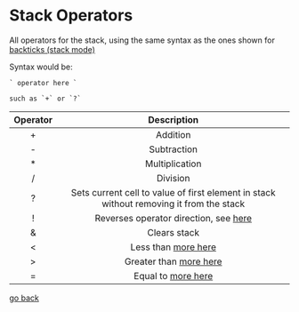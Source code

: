 # Stack Operators

All operators for the stack, using the same syntax as the ones shown for [backticks (stack mode)](#Documentation/env.md)

Syntax would be:

```
` operator here `

such as `+` or `?`
```

| Operator | Description |
|:-:|:-:|
| + | Addition |
| - | Subtraction |
| * | Multiplication |
| / | Division |
| ? | Sets current cell to value of first element in stack without removing it from the stack |
| ! | Reverses operator direction, see [here](#Documentation/reverse_operator.md) |
| & | Clears stack |
| < | Less than [more here](#Documentation/comparative_operators.md)|
| > | Greater than [more here](#Documentation/comparative_operators.md)|
| = | Equal to [more here](#Documentation/comparative_operators.md)|




[go back](#Documentation/_README.md)